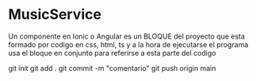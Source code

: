 # MusicService

Un componente en Ionic o Angular es un BLOQUE del proyecto que esta formado por codigo en css, html, ts y a la hora de ejecutarse el programa usa el bloque en
conjunto para referirse a esta parte del codigo

git init
git add .
git commit -m "comentario"
git push origin main
